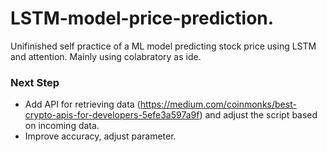 # LSTM-model-price-prediction.
Unifinished self practice of a ML model predicting stock price using LSTM and attention. Mainly using colabratory as ide. 

### Next Step
 - Add API for retrieving data (https://medium.com/coinmonks/best-crypto-apis-for-developers-5efe3a597a9f) and adjust the script based on incoming data.
 - Improve accuracy, adjust parameter. 
